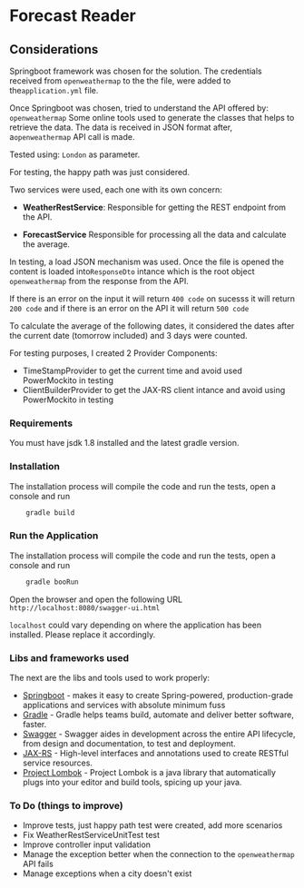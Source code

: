 # Forecast Reader

## Considerations

Springboot framework was chosen for the solution. The credentials received from ``openweathermap`` to the the file, were added to the``application.yml`` file. 

Once Springboot was chosen, tried to understand the API offered by: ``openweathermap``
Some online tools used to generate the classes that helps to retrieve the data. The data is received in JSON format after, a``openweathermap`` API call is made. 

Tested using: ``London`` as parameter.

For testing, the happy path was just considered. 

Two services were used, each one with its own concern: 

* **WeatherRestService**: Responsible for getting the REST endpoint from the API. 
    
* **ForecastService** Responsible for processing all the data and calculate the average. 

In testing, a load JSON mechanism was used. Once the file is opened the content is loaded into``ResponseDto`` intance which is the root object ``openweathermap`` from the response
from the API.

If there is an error on the input it will return ``400 code`` on sucesss it will return ``200 code`` and if there is an error on the API it will return ``500 code``

To calculate the average of the following dates, it considered the dates after the current date (tomorrow included) and 3 days were counted. 

For testing purposes, I created 2 Provider Components:
* TimeStampProvider to get the current time and avoid used PowerMockito in testing
* ClientBuilderProvider to get the JAX-RS client intance and avoid using PowerMockito in testing

### Requirements
You must have jsdk 1.8 installed and the latest gradle version.

### Installation

The installation process will compile the code and run the tests, open a console and
run 

```sh
    gradle build
```

### Run the Application

The installation process will compile the code and run the tests, open a console and
run 

```sh
    gradle booRun
```

Open the browser and open the following URL
```http://localhost:8080/swagger-ui.html```

``localhost`` could vary depending on where the application has been installed. Please replace it accordingly.

### Libs and frameworks used 

The next are the libs and tools used to work properly:

* [Springboot] - makes it easy to create Spring-powered, production-grade applications and services with absolute minimum fuss
* [Gradle] - Gradle helps teams build, automate and deliver better software, faster.
* [Swagger] - Swagger aides in development across the entire API lifecycle, from design and documentation, to test and deployment.
* [JAX-RS] - High-level interfaces and annotations used to create RESTful service resources.
* [Project Lombok] - Project Lombok is a java library that automatically plugs into your editor and build tools, spicing up your java.

### To Do (things to improve)

* Improve tests, just happy path test were created,  add more scenarios 
* Fix WeatherRestServiceUnitTest test
* Improve controller input validation
* Manage the exception better when the connection to the ``openweathermap`` API fails
* Manage exceptions when a city doesn't exist







[//]: # (These are reference links used in the body of this note and get stripped out when the markdown processor does its job. There is no need to format nicely because it shouldn't be seen. Thanks SO - http://stackoverflow.com/questions/4823468/store-comments-in-markdown-syntax)


   [Springboot]: <https://github.com/spring-projects/spring-boot>
   [Gradle]: <https://gradle.org>
   [Swagger]: <https://swagger.io/>
   [JAX-RS]: <https://github.com/eclipse-ee4j/jaxrs-api>
   [Project Lombok]: <https://projectlombok.org/>
